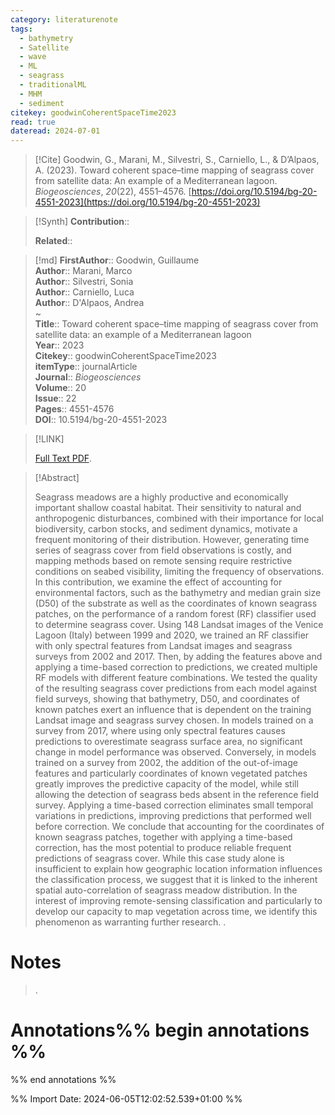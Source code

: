 ```yaml
---
category: literaturenote
tags:
  - bathymetry
  - Satellite
  - wave
  - ML
  - seagrass
  - traditionalML
  - MHM
  - sediment
citekey: goodwinCoherentSpaceTime2023
read: true
dateread: 2024-07-01
---
```


> [!Cite]
> Goodwin, G., Marani, M., Silvestri, S., Carniello, L., & D’Alpaos, A. (2023). Toward coherent space–time mapping of seagrass cover from satellite data: An example of a Mediterranean lagoon. _Biogeosciences_, _20_(22), 4551–4576. [https://doi.org/10.5194/bg-20-4551-2023](https://doi.org/10.5194/bg-20-4551-2023)

>[!Synth]
>**Contribution**:: 
>
>**Related**:: 
>

>[!md]
> **FirstAuthor**:: Goodwin, Guillaume  
> **Author**:: Marani, Marco  
> **Author**:: Silvestri, Sonia  
> **Author**:: Carniello, Luca  
> **Author**:: D'Alpaos, Andrea  
~    
> **Title**:: Toward coherent space–time mapping of seagrass cover from satellite data: an example of a Mediterranean lagoon  
> **Year**:: 2023   
> **Citekey**:: goodwinCoherentSpaceTime2023  
> **itemType**:: journalArticle  
> **Journal**:: *Biogeosciences*  
> **Volume**:: 20  
> **Issue**:: 22   
> **Pages**:: 4551-4576  
> **DOI**:: 10.5194/bg-20-4551-2023    

> [!LINK] 
>
>  [Full Text PDF](file://C:\Users\olley\Zotero\storage\V7H8HSYX\Goodwin%20et%20al.%20-%202023%20-%20Toward%20coherent%20space–time%20mapping%20of%20seagrass%20cov.pdf).

> [!Abstract]
>
> Seagrass meadows are a highly productive and economically important shallow coastal habitat. Their sensitivity to natural and anthropogenic disturbances, combined with their importance for local biodiversity, carbon stocks, and sediment dynamics, motivate a frequent monitoring of their distribution. However, generating time series of seagrass cover from field observations is costly, and mapping methods based on remote sensing require restrictive conditions on seabed visibility, limiting the frequency of observations. In this contribution, we examine the effect of accounting for environmental factors, such as the bathymetry and median grain size (D50) of the substrate as well as the coordinates of known seagrass patches, on the performance of a random forest (RF) classifier used to determine seagrass cover. Using 148 Landsat images of the Venice Lagoon (Italy) between 1999 and 2020, we trained an RF classifier with only spectral features from Landsat images and seagrass surveys from 2002 and 2017. Then, by adding the features above and applying a time-based correction to predictions, we created multiple RF models with different feature combinations. We tested the quality of the resulting seagrass cover predictions from each model against field surveys, showing that bathymetry, D50, and coordinates of known patches exert an influence that is dependent on the training Landsat image and seagrass survey chosen. In models trained on a survey from 2017, where using only spectral features causes predictions to overestimate seagrass surface area, no significant change in model performance was observed. Conversely, in models trained on a survey from 2002, the addition of the out-of-image features and particularly coordinates of known vegetated patches greatly improves the predictive capacity of the model, while still allowing the detection of seagrass beds absent in the reference field survey. Applying a time-based correction eliminates small temporal variations in predictions, improving predictions that performed well before correction. We conclude that accounting for the coordinates of known seagrass patches, together with applying a time-based correction, has the most potential to produce reliable frequent predictions of seagrass cover. While this case study alone is insufficient to explain how geographic location information influences the classification process, we suggest that it is linked to the inherent spatial auto-correlation of seagrass meadow distribution. In the interest of improving remote-sensing classification and particularly to develop our capacity to map vegetation across time, we identify this phenomenon as warranting further research.
>.
> 
# Notes
>.


# Annotations%% begin annotations %%


%% end annotations %%

%% Import Date: 2024-06-05T12:02:52.539+01:00 %%
